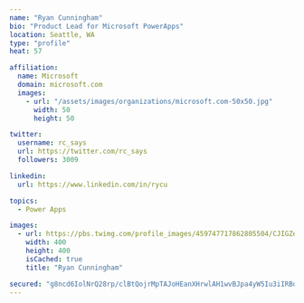 ```yaml
---
name: "Ryan Cunningham"
bio: "Product Lead for Microsoft PowerApps"
location: Seattle, WA
type: "profile"
heat: 57

affiliation:
  name: Microsoft
  domain: microsoft.com
  images:
    - url: "/assets/images/organizations/microsoft.com-50x50.jpg"
      width: 50
      height: 50

twitter:
  username: rc_says
  url: https://twitter.com/rc_says
  followers: 3009

linkedin:
  url: https://www.linkedin.com/in/rycu

topics:
  - Power Apps

images:
  - url: https://pbs.twimg.com/profile_images/459747717862805504/CJIGZejd_400x400.png
    width: 400
    height: 400
    isCached: true
    title: "Ryan Cunningham"

secured: "g8ncd6IolNrQ28rp/clBtQojrMpTAJoHEanXHrwlAH1wvBJpa4yW5Iu3iIRBdVaKE69FAxAza2370yCf4emyS7pZSggtZPt30TLiWumSBX7rNtG4WLSTi3AzdGIZCg9lKpUbVtnokrjMAck/c/JqwSF967ApItMACF0NsCqpdO8mClzzewilCCuXSfBAhR8qsiE0RobHJG4geLcTnSzh7rP9156+2p+N5WFsj8QW8ozTw0ZfN6pE2MVAKa/lQUOklyakwM/I4xPKHDlJmwcvDUSbL1eLwQOAoet9jsdmnE29OX/GdVkbkjGYiqQ7iEAH0pQdOkEatBCSFCFzbQlk3FtSU8gjx1GMqzg1nHURPH7NN5US081ZIIo6KKMIPDnvx5weE5DfoONbyHWio4UtsDFBq1nqgs3P7Wa3qOdvWb8=;MY6T9JNO9OJI60+KzLo6SA=="
---
```



